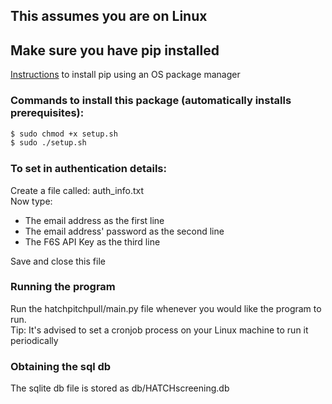 ## This assumes you are on Linux
## Make sure you have pip installed
[Instructions](https://pip.pypa.io/en/stable/installing/#using-os-package-managers) to install pip using an OS package manager

### Commands to install this package (automatically installs prerequisites):  
```sh
$ sudo chmod +x setup.sh  
$ sudo ./setup.sh  
```

### To set in authentication details:  
Create a file called: auth_info.txt  
Now type:  
- The email address as the first line  
- The email address' password as the second line  
- The F6S API Key as the third line  

Save and close this file  

### Running the program
Run the hatchpitchpull/main.py file whenever you would like the program to run.  
Tip: It's advised to set a cronjob process on your Linux machine to run it periodically

### Obtaining the sql db
The sqlite db file is stored as db/HATCHscreening.db
